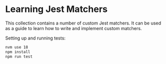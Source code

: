 # Learning Jest Matchers

This collection contains a number of custom Jest matchers. It can be used as a guide to learn how to write
and implement custom matchers.

Setting up and running tests:

```bash
nvm use 18
npm install
npm run test
```

